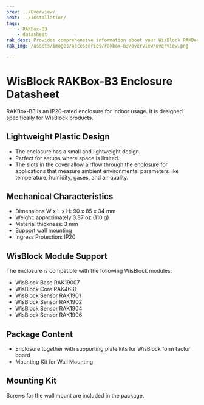```yaml
---
prev: ../Overview/
next: ../Installation/
tags:
    - RAKBox-B3
    - datasheet
rak_desc: Provides comprehensive information about your WisBlock RAKBox-B3 Enclosure to help you use it. This information includes technical specifications and characteristics.
rak_img: /assets/images/accessories/rakbox-b3/overview/overview.png

---
```


# WisBlock RAKBox-B3 Enclosure Datasheet

RAKBox-B3 is an IP20-rated enclosure for indoor usage. It is designed specifically for WisBlock products.

## Lightweight Plastic Design

- The enclosure has a small and lightweight design.
- Perfect for setups where space is limited.
- The slots in the cover allow airflow through the enclosure for applications that measure ambient environmental parameters like temperature, humidity, gases, and air quality.

## Mechanical Characteristics

- Dimensions W x L x H: 90 x 85 x 34&nbsp;mm
- Weight: approximately 3.87&nbsp;oz (110&nbsp;g)
- Material thickness: 3&nbsp;mm
- Support wall mounting
- Ingress Protection: IP20

<rk-img
  src="/assets/images/accessories/rakbox-b3/datasheet/overview.png"
  width="30%"
  caption="WisBlock RAKBox-B3 Enclosure"
/>

## WisBlock Module Support

The enclosure is compatible with the following WisBlock modules:

- WisBlock Base RAK19007
- WisBlock Core RAK4631
- WisBlock Sensor RAK1901
- WisBlock Sensor RAK1902
- WisBlock Sensor RAK1904
- WisBlock Sensor RAK1906

## Package Content

- Enclosure together with supporting plate kits for WisBlock form factor board
- Mounting Kit for Wall Mounting

## Mounting Kit

Screws for the wall mount are included in the package.

<rk-img
  src="/assets/images/accessories/rakbox-b3/datasheet/mounting-kit.png"
  width="20%"
  caption="Mounting Kit"
/>
